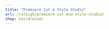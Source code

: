```yaml
---
title: "Premiere Cut & Style Studio"
url: /raleigh/premiere-cut-and-style-studio/
shop: hairdresser
---
```


